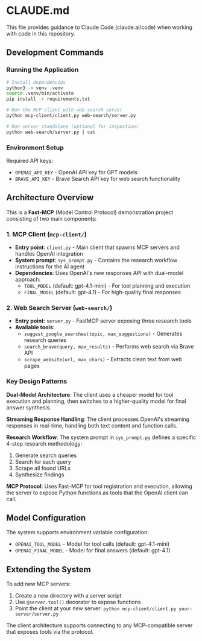 # CLAUDE.md

This file provides guidance to Claude Code (claude.ai/code) when working with code in this repository.

## Development Commands

### Running the Application
```bash
# Install dependencies
python3 -m venv .venv
source .venv/bin/activate
pip install -r requirements.txt

# Run the MCP client with web-search server
python mcp-client/client.py web-search/server.py

# Run server standalone (optional for inspection)
python web-search/server.py | cat
```

### Environment Setup
Required API keys:
- `OPENAI_API_KEY` - OpenAI API key for GPT models
- `BRAVE_API_KEY` - Brave Search API key for web search functionality

## Architecture Overview

This is a **Fast-MCP** (Model Control Protocol) demonstration project consisting of two main components:

### 1. MCP Client (`mcp-client/`)
- **Entry point**: `client.py` - Main client that spawns MCP servers and handles OpenAI integration
- **System prompt**: `sys_prompt.py` - Contains the research workflow instructions for the AI agent
- **Dependencies**: Uses OpenAI's new responses API with dual-model approach:
  - `TOOL_MODEL` (default: gpt-4.1-mini) - For tool planning and execution
  - `FINAL_MODEL` (default: gpt-4.1) - For high-quality final responses

### 2. Web Search Server (`web-search/`)
- **Entry point**: `server.py` - FastMCP server exposing three research tools
- **Available tools**:
  - `suggest_google_searches(topic, max_suggestions)` - Generates research queries
  - `search_brave(query, max_results)` - Performs web search via Brave API
  - `scrape_website(url, max_chars)` - Extracts clean text from web pages

### Key Design Patterns

**Dual-Model Architecture**: The client uses a cheaper model for tool execution and planning, then switches to a higher-quality model for final answer synthesis.

**Streaming Response Handling**: The client processes OpenAI's streaming responses in real-time, handling both text content and function calls.

**Research Workflow**: The system prompt in `sys_prompt.py` defines a specific 4-step research methodology:
1. Generate search queries
2. Search for each query
3. Scrape all found URLs
4. Synthesize findings

**MCP Protocol**: Uses Fast-MCP for tool registration and execution, allowing the server to expose Python functions as tools that the OpenAI client can call.

## Model Configuration

The system supports environment variable configuration:
- `OPENAI_TOOL_MODEL` - Model for tool calls (default: gpt-4.1-mini)
- `OPENAI_FINAL_MODEL` - Model for final answers (default: gpt-4.1)

## Extending the System

To add new MCP servers:
1. Create a new directory with a server script
2. Use `@server.tool()` decorator to expose functions
3. Point the client at your new server: `python mcp-client/client.py your-server/server.py`

The client architecture supports connecting to any MCP-compatible server that exposes tools via the protocol.